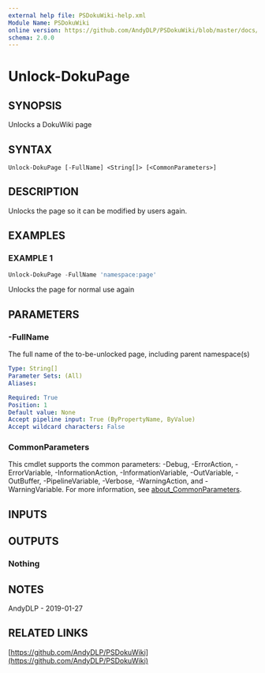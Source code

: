 ```yaml
---
external help file: PSDokuWiki-help.xml
Module Name: PSDokuWiki
online version: https://github.com/AndyDLP/PSDokuWiki/blob/master/docs/Unlock-DokuPage.md
schema: 2.0.0
---
```


# Unlock-DokuPage

## SYNOPSIS
Unlocks a DokuWiki page

## SYNTAX

```
Unlock-DokuPage [-FullName] <String[]> [<CommonParameters>]
```

## DESCRIPTION
Unlocks the page so it can be modified by users again.

## EXAMPLES

### EXAMPLE 1
```powershell
Unlock-DokuPage -FullName 'namespace:page'
```

Unlocks the page for normal use again

## PARAMETERS

### -FullName
The full name of the to-be-unlocked page, including parent namespace(s)

```yaml
Type: String[]
Parameter Sets: (All)
Aliases:

Required: True
Position: 1
Default value: None
Accept pipeline input: True (ByPropertyName, ByValue)
Accept wildcard characters: False
```

### CommonParameters
This cmdlet supports the common parameters: -Debug, -ErrorAction, -ErrorVariable, -InformationAction, -InformationVariable, -OutVariable, -OutBuffer, -PipelineVariable, -Verbose, -WarningAction, and -WarningVariable. For more information, see [about_CommonParameters](http://go.microsoft.com/fwlink/?LinkID=113216).

## INPUTS

## OUTPUTS

### Nothing
## NOTES
AndyDLP - 2019-01-27

## RELATED LINKS

[https://github.com/AndyDLP/PSDokuWiki](https://github.com/AndyDLP/PSDokuWiki)

